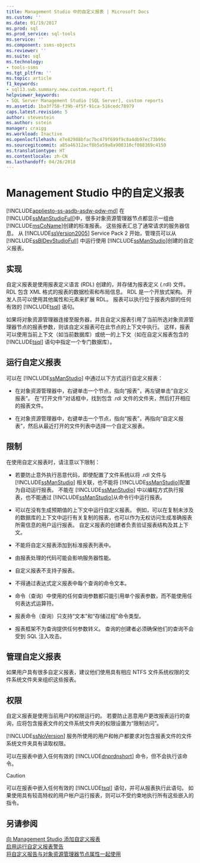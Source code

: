 ```yaml
---
title: Management Studio 中的自定义报表 | Microsoft Docs
ms.custom: ''
ms.date: 01/19/2017
ms.prod: sql
ms.prod_service: sql-tools
ms.service: ''
ms.component: ssms-objects
ms.reviewer: ''
ms.suite: sql
ms.technology:
- tools-ssms
ms.tgt_pltfrm: ''
ms.topic: article
f1_keywords:
- sql13.swb.summary.new.custom.report.f1
helpviewer_keywords:
- SQL Server Management Studio [SQL Server], custom reports
ms.assetid: 1ba3f758-f39b-4f5f-91ca-516cedc78979
caps.latest.revision: 5
author: stevestein
ms.author: sstein
manager: craigg
ms.workload: Inactive
ms.openlocfilehash: e7e82988bfac7bc479f699f9c8a4db97ec73b99c
ms.sourcegitcommit: a85a46312acf8b5a59a8a900310cf088369c4150
ms.translationtype: HT
ms.contentlocale: zh-CN
ms.lasthandoff: 04/26/2018
---
```

# <a name="custom-reports-in-management-studio"></a>Management Studio 中的自定义报表
[!INCLUDE[appliesto-ss-asdb-asdw-pdw-md](../../includes/appliesto-ss-asdb-asdw-pdw-md.md)]
在 [!INCLUDE[ssManStudioFull](../../includes/ssmanstudiofull_md.md)]中，很多对象资源管理器节点都显示一组由 [!INCLUDE[msCoName](../../includes/msconame_md.md)]创建的标准报表。 这些报表汇总了通常请求的服务器信息。 从 [!INCLUDE[ssVersion2005](../../includes/ssversion2005_md.md)] Service Pack 2 开始，管理员可以从 [!INCLUDE[ssBIDevStudioFull](../../includes/ssbidevstudiofull_md.md)] 中运行使用 [!INCLUDE[ssManStudio](../../includes/ssmanstudio_md.md)]创建的自定义报表。  
  
## <a name="implementation"></a>实现  
自定义报表是使用报表定义语言 (RDL) 创建的，并存储为报表定义 (.rdl) 文件。 RDL 包含 XML 格式的报表的数据检索和布局信息。 RDL 是一个开放式架构。 开发人员可以使用其他属性和元素来扩展 RDL。 报表可以执行位于报表内部的任何有效的 [!INCLUDE[tsql](../../includes/tsql_md.md)] 语句。  
  
如果将对象资源管理器连接至服务器，并且自定义报表引用了当前所选对象资源管理器节点的报表参数，则该自定义报表可在此节点的上下文中执行。 这样，报表可以使用当前上下文（如当前数据库）或统一的上下文（如在自定义报表包含的 [!INCLUDE[tsql](../../includes/tsql_md.md)] 语句中指定一个专门数据库）。  
  
## <a name="running-a-custom-report"></a>运行自定义报表  
可以在 [!INCLUDE[ssManStudio](../../includes/ssmanstudio_md.md)] 中通过以下方式运行自定义报表：  
  
-   在对象资源管理器中，右键单击一个节点，指向“报表”，再左键单击“自定义报表”。 在“打开文件”对话框中，找到包含 .rdl 文件的文件夹，然后打开相应的报表文件。  
  
-   在对象资源管理器中，右键单击一个节点，指向“报表”，再指向“自定义报表”，然后从最近打开的文件列表中选择一个自定义报表。  
  
## <a name="limitations"></a>限制  
在使用自定义报表时，请注意以下限制：  
  
-   若要防止意外执行恶意代码，即使配置了文件系统以将 .rdl 文件与 [!INCLUDE[ssManStudio](../../includes/ssmanstudio_md.md)] 相关联，也不能将 [!INCLUDE[ssManStudio](../../includes/ssmanstudio_md.md)]配置为自动运行报表。 不能在 [!INCLUDE[ssManStudio](../../includes/ssmanstudio_md.md)] 中以编程方式执行报表，也不能通过 [!INCLUDE[ssManStudio](../../includes/ssmanstudio_md.md)]从命令行中运行报表。  
  
-   可以在没有生成预期值的上下文中运行自定义报表。 例如，可以在复制未涉及的数据库的上下文中运行有关复制的报表，也可以作为无权访问生成准确报表所需信息的用户运行报表。 自定义报表的创建者负责验证报表结构及其上下文。  
  
-   不能将自定义报表添加到标准报表列表中。  
  
-   由报表处理的代码可能会影响服务器性能。  
  
-   自定义报表不支持子报表。  
  
-   不得通过表达式定义报表中每个查询的命令文本。  
  
-   命令（查询）中使用的任何查询参数都只能引用单个报表参数，而不能使用任何表达式运算符。  
  
-   报表命令（查询）只支持“文本”和“存储过程”命令类型。  
  
-   报表框架不为查询提供任何参数转义。 查询的创建者必须确保他们的查询不会受到 SQL 注入攻击。  
  
## <a name="managing-custom-reports"></a>管理自定义报表  
如果用户具有很多自定义报表，建议他们使用具有相应 NTFS 文件系统权限的文件系统文件夹来组织这些报表。  
  
## <a name="permissions"></a>权限  
自定义报表是使用当前用户的权限运行的。 若要防止恶意用户更改报表运行的查询，应将包含报表文件的文件系统文件夹的权限设置为“限制访问”。  
  
[!INCLUDE[ssNoVersion](../../includes/ssnoversion_md.md)] 服务所使用的用户和帐户都要求对包含报表文件的文件系统文件夹具有读取权限。  
  
可以在报表中嵌入任何有效的 [!INCLUDE[dnprdnshort](../../includes/dnprdnshort_md.md)] 命令，但不会执行该命令。  
  
> [!CAUTION]  
> 可以在报表中嵌入任何有效的 [!INCLUDE[tsql](../../includes/tsql_md.md)] 语句，并可从报表执行此语句。 如果使用具有较高特权的用户帐户运行报表，则可以不受约束地执行所有这些嵌入的指令。  
  

  
## <a name="see-also"></a>另请参阅  
[向 Management Studio 添加自定义报表](../../ssms/object/add-a-custom-report-to-management-studio.md)  
[启用运行自定义报表警告](../../ssms/object/unsuppress-run-custom-report-warnings.md)  
[将自定义报告与对象资源管理器节点属性一起使用](../../ssms/object/use-custom-reports-with-object-explorer-node-properties.md)  
  
